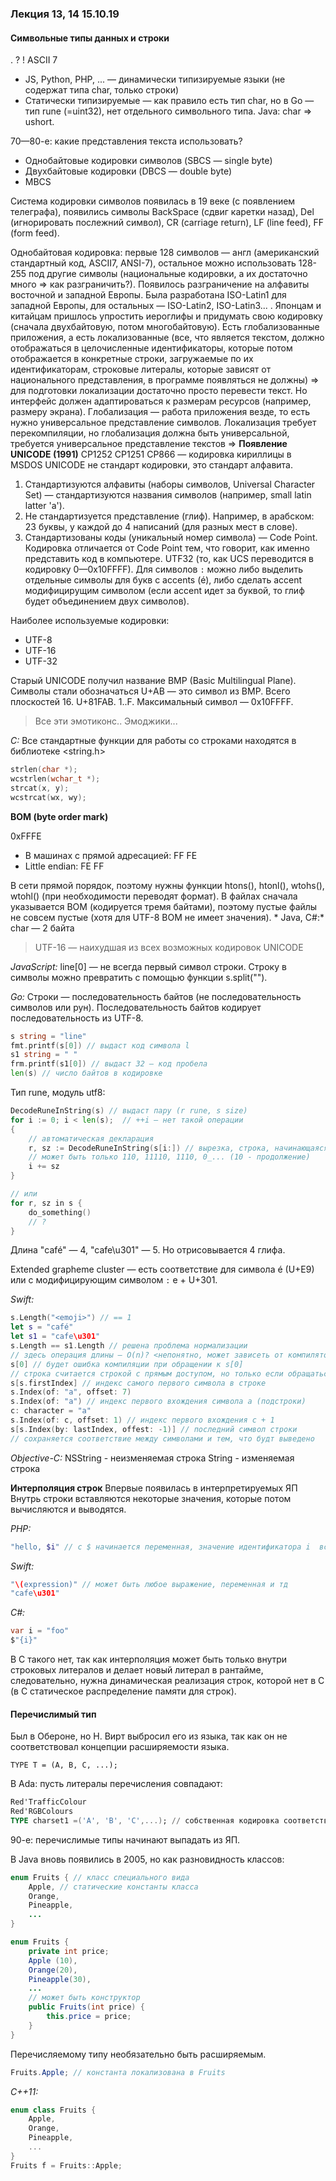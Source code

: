 ### Лекция 13, 14 15.10.19
#### Символьные типы данных и строки
. ? !
ASCII 7
* JS, Python, PHP, ... — динамически типизируемые языки (не содержат типа char, только строки)
* Статически типизируемые — как правило есть тип char, но в Go — тип rune (=uint32), нет отдельного символьного типа. Java: char => ushort. 

70—80-e: какие представления текста использовать?
* Однобайтовые кодировки символов (SBCS — single byte)
* Двухбайтовые кодировки (DBCS — double byte)
* MBCS

Система кодировки символов появилась в 19 веке (с появлением телеграфа), появились символы BackSpace (сдвиг каретки назад), Del (игнорировать послежний символ), CR (carriage return), LF (line feed), FF (form feed).

  Однобайтовая кодировка: первые 128 символов — англ (американский стандартный код, ASCII7, ANSI-7), остальное можно использовать 128-255 под другие символы (национальные кодировки, а их достаточно много => как разграничить?).
  Появилось разграничение на алфавиты восточной и западной Европы. Была разработана ISO-Latin1 для западной Европы, для остальных — ISO-Latin2, ISO-Latin3... . Японцам и китайцам пришлось упростить иероглифы и придумать свою кодировку (сначала двухбайтовую, потом многобайтовую). 
  Есть глобализованные приложения, а есть локализованные (все, что является текстом, должно отображаться в целочисленные идентификаторы, которые потом отображается в конкретные строки, загружаемые по их идентификаторам, строковые литералы, которые зависят от национального представления, в программе появляться не должны) => для подготовки локализации достаточно просто перевести текст. Но интерфейс должен адаптироваться к размерам ресурсов (например, размеру экрана). Глобализация — работа приложения везде, то есть нужно универсальное представление символов. Локализация требует перекомпиляции, но глобализация должна быть универсальной, требуется универсальное представление текстов =>
  **Появление UNICODE (1991)**
  CP1252
  CP1251
  CP866 — кодировка кириллицы в MSDOS
  UNICODE не стандарт кодировки, это стандарт алфавита.
  
  1. Стандартизуются алфавиты (наборы символов, Universal Character Set) — стандартизуются названия символов (например, small latin latter 'a').
  2. Не стандартизуется представление (глиф). Например, в арабском: 23 буквы, у каждой до 4 написаний (для разных мест в слове).
  3. Стандартизованы коды (уникальный номер символа) — Code Point. Кодировка отличается от Code Point тем, что говорит, как именно представить код в компьютере.
UTF32 (то, как UCS переводится в кодировку 0—0х10FFFF).
Для символов `:` можно либо выделить отдельные символы для букв с accents (é), либо сделать accent модифицирущим символом (если accent идет за буквой, то глиф будет объединением двух символов).

Наиболее используемые кодировки:

* UTF-8
* UTF-16 
* UTF-32

Старый UNICODE получил название BMP (Basic Multilingual Plane). Символы стали обозначаться U+AB — это символ из BMP. Всего плоскостей 16. U+81FAB. 1..F. Максимальный символ — 0x10FFFF. 
> Все эти эмотиконс.. Эмоджики...

*С:*
Все стандартные функции для работы со строками находятся в библиотеке <string.h>
```C
strlen(char *);
wcstrlen(wchar_t *);
strcat(x, y);
wcstrcat(wx, wy);
```
**BOM (byte order mark)**

0xFFFE

* В машинах с прямой адресацией: FF FE
* Little endian: FE FF

В сети прямой порядок, поэтому нужны функции htons(), htonl(), wtohs(), wtohl() (при необходимости переводят формат).
В файлах сначала указывается BOM (кодируется тремя байтами), поэтому пустые файлы не совсем пустые (хотя для UTF-8 BOM не имеет значения).
*
Java, C#:* char — 2 байта
> UTF-16 — наихудшая из всех возможных кодировок UNICODE

*JavaScript:*
line[0] — не всегда первый символ строки. Строку в символы можно превратить с помощью функции s.split("").

*Go:*
Строки — последовательность байтов (не последовательность символов или рун). Последовательность байтов кодирует последовательность из UTF-8.
```Go
s string = "line"
fmt.printf(s[0]) // выдаст код символа l
s1 string = " "
frm.printf(s1[0]) // выдаст 32 — код пробела
len(s) // число байтов в кодировке
```
Тип rune, модуль utf8:
```Go
DecodeRuneInString(s) // выдаст пару (r rune, s size)
for i := 0; i < len(s);  // ++i — нет такой операции
{
	// автоматическая декларация
	r, sz := DecodeRuneInString(s[i:]) // вырезка, строка, начинающаяся с i-го байта
	// может быть только 110, 11110, 1110, 0_... (10 - продолжение)
	i += sz
}

// или
for r, sz in s {
	do_something()
	// ?
}
```
Длина "café" — 4, "cafe\u301" — 5. Но отрисовывается 4 глифа.

Extended grapheme cluster — есть соответствие для символа é (U+E9) или с модифицирующим символом `:` е + U+301.

*Swift:*
```Swift
s.Length("<emoji>") // == 1
let s = "café"
let s1 = "cafe\u301"
s.Length == s1.Length // решена проблема нормализации
// здесь операция длины — O(n)? <непонятно, может зависеть от компилятора>
s[0] // будет ошибка компиляции при обращении к s[0]
// строка считается строкой с прямым доступом, но только если обращаться со специальным типом данных - индексом
s[s.firstIndex] // индекс самого первого символа в строке
s.Index(of: "a", offset: 7)
s.Index(of: "a") // индекс первого вхождения символа а (подстроки)
c: character = "a"
s.Index(of: c, offset: 1) // индекс первого вхождения с + 1
s[s.Index(by: lastIndex, offest: -1)] // последний символ строки
// сохраняется соответствие между символами и тем, что будт выведено
```

*Objective-C:*
NSString - неизменяемая строка
String - изменяемая строка

**Интерполяция строк**
Впервые появилась в интерпретируемых ЯП
Внутрь строки вставляются некоторые значения, которые потом вычисляются и выводятся.

*PHP:*
```PHP
"hello, $i" // с $ начинается переменная, значение идентификатора i  вставится в строку
```

*Swift:*
```Swift
"\(expression)" // может быть любое выражение, переменная и тд
"cafe\u301"
```

*C#:*
```C#
var i = "foo"
$"{i}"
```

В С такого нет, так как интерполяция может быть только внутри строковых литералов и делает новый литерал в рантайме, следовательно, нужна динамическая реализация строк, которой нет в С (в С статическое распределение памяти для строк).

#### Перечислимый тип

Был в Обероне, но Н. Вирт выбросил его из языка, так как он не соответствовал концепции расширяемости языка.

```
TYPE T = (A, B, C, ...);
```

В Ada: пусть литералы перечисления совпадают:
```Ada
Red'TrafficColour
Red'RGBColours
TYPE charset1 =('A', 'B', 'C',...); // собственная кодировка соответствующего charset
```
90-е: перечислимые типы начинают выпадать из ЯП.

В Java вновь появились в 2005, но как разновидность классов:
```Java
enum Fruits { // класс специального вида
	Apple, // статические константы класса
	Orange,
	Pineapple,
	... 
}
```
```Java
enum Fruits { 
	private int price;
	Apple (10), 
	Orange(20),
	Pineapple(30),
	... 
	// может быть конструктор
	public Fruits(int price) {
		this.price = price;	
	} 
}
```
Перечисляемому типу необязательно быть расширяемым.
```Java
Fruits.Apple; // константа локализована в Fruits
```

*C++11:*
```C++
enum class Fruits {
	Apple,
	Orange,
	Pineapple,
	...
}
Fruits f = Fruits::Apple;
```

